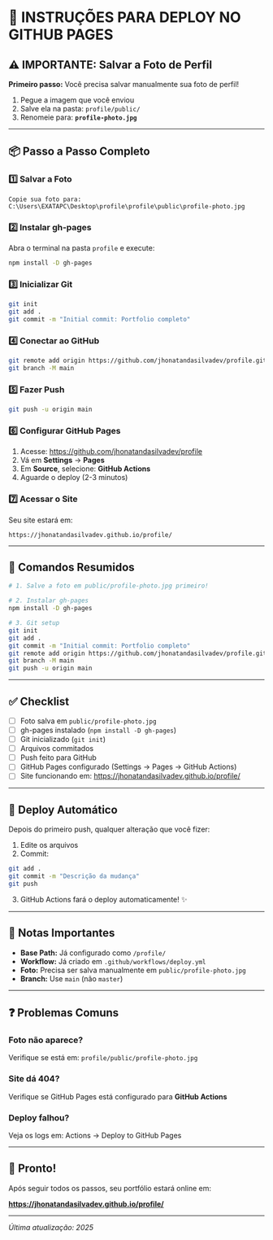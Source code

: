 # 🚀 INSTRUÇÕES PARA DEPLOY NO GITHUB PAGES

## ⚠️ IMPORTANTE: Salvar a Foto de Perfil

**Primeiro passo:** Você precisa salvar manualmente sua foto de perfil!

1. Pegue a imagem que você enviou
2. Salve ela na pasta: `profile/public/`
3. Renomeie para: **`profile-photo.jpg`**

---

## 📦 Passo a Passo Completo

### 1️⃣ Salvar a Foto
```
Copie sua foto para:
C:\Users\EXATAPC\Desktop\profile\profile\public\profile-photo.jpg
```

### 2️⃣ Instalar gh-pages
Abra o terminal na pasta `profile` e execute:
```bash
npm install -D gh-pages
```

### 3️⃣ Inicializar Git
```bash
git init
git add .
git commit -m "Initial commit: Portfolio completo"
```

### 4️⃣ Conectar ao GitHub
```bash
git remote add origin https://github.com/jhonatandasilvadev/profile.git
git branch -M main
```

### 5️⃣ Fazer Push
```bash
git push -u origin main
```

### 6️⃣ Configurar GitHub Pages

1. Acesse: https://github.com/jhonatandasilvadev/profile
2. Vá em **Settings** → **Pages**
3. Em **Source**, selecione: **GitHub Actions**
4. Aguarde o deploy (2-3 minutos)

### 7️⃣ Acessar o Site
Seu site estará em:
```
https://jhonatandasilvadev.github.io/profile/
```

---

## 🔧 Comandos Resumidos

```bash
# 1. Salve a foto em public/profile-photo.jpg primeiro!

# 2. Instalar gh-pages
npm install -D gh-pages

# 3. Git setup
git init
git add .
git commit -m "Initial commit: Portfolio completo"
git remote add origin https://github.com/jhonatandasilvadev/profile.git
git branch -M main
git push -u origin main
```

---

## ✅ Checklist

- [ ] Foto salva em `public/profile-photo.jpg`
- [ ] gh-pages instalado (`npm install -D gh-pages`)
- [ ] Git inicializado (`git init`)
- [ ] Arquivos commitados
- [ ] Push feito para GitHub
- [ ] GitHub Pages configurado (Settings → Pages → GitHub Actions)
- [ ] Site funcionando em: https://jhonatandasilvadev.github.io/profile/

---

## 🔄 Deploy Automático

Depois do primeiro push, qualquer alteração que você fizer:

1. Edite os arquivos
2. Commit:
```bash
git add .
git commit -m "Descrição da mudança"
git push
```

3. GitHub Actions fará o deploy automaticamente! ✨

---

## 📝 Notas Importantes

- **Base Path:** Já configurado como `/profile/`
- **Workflow:** Já criado em `.github/workflows/deploy.yml`
- **Foto:** Precisa ser salva manualmente em `public/profile-photo.jpg`
- **Branch:** Use `main` (não `master`)

---

## ❓ Problemas Comuns

### Foto não aparece?
Verifique se está em: `profile/public/profile-photo.jpg`

### Site dá 404?
Verifique se GitHub Pages está configurado para **GitHub Actions**

### Deploy falhou?
Veja os logs em: Actions → Deploy to GitHub Pages

---

## 🎉 Pronto!

Após seguir todos os passos, seu portfólio estará online em:

**https://jhonatandasilvadev.github.io/profile/**

---

*Última atualização: 2025*


